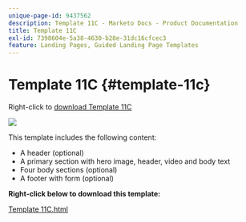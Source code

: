 ```yaml
---
unique-page-id: 9437562
description: Template 11C - Marketo Docs - Product Documentation
title: Template 11C
exl-id: 7398604e-5a38-4630-b28e-31dc16cfcec3
feature: Landing Pages, Guided Landing Page Templates
---
```

# Template 11C {#template-11c}

Right-click to [download Template 11C](https://experienceleague.adobe.com/landing/marketo/lp-templates/template-11c.html)

![](assets/image2015-8-4-14-3a3-3a44.png)

This template includes the following content:

* A header (optional)
* A primary section with hero image, header, video and body text
* Four body sections (optional)
* A footer with form (optional)

**Right-click below to download this template:**

[Template 11C.html](https://experienceleague.adobe.com/landing/marketo/lp-templates/template-11c.html)
